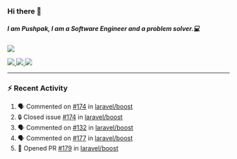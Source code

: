 ### Hi there 👋

##### I am Pushpak, I am a Software Engineer and a problem solver.💻

<a href='https://twitter.com/pushpak1300'><a href="https://pushpak1300.me/" target="_blank">
  <img src="https://img.shields.io/badge/website-%23E34F26.svg?&style=for-the-badge" />
</a> 
 
 <a href="https://twitter.com/pushpak1300" target="_blank">
  <img src="https://img.shields.io/badge/twitter-%231DA1F2.svg?&style=for-the-badge&logo=twitter&logoColor=white" />
</a> 

<a href="https://www.linkedin.com/in/pushpak-c-286b17b1/" target="_blank">
  <img src="https://img.shields.io/badge/linkedin-%230077B5.svg?&style=for-the-badge&logo=linkedin&logoColor=white" />
</a> 

<a href="https://dev.to/pushpak1300/" target="_blank">
  <img src="http://img.shields.io/badge/dev.to-gray?style=for-the-badge&logo=dev.to&?logoColor=white?logoWidth=100?label=" />
</a> 


</p>

---

### ⚡ Recent Activity

<!--START_SECTION:activity-->
1. 🗣 Commented on [#174](https://github.com/laravel/boost/issues/174#issuecomment-3207201514) in [laravel/boost](https://github.com/laravel/boost)
2. 🔒 Closed issue [#174](https://github.com/laravel/boost/issues/174) in [laravel/boost](https://github.com/laravel/boost)
3. 🗣 Commented on [#132](https://github.com/laravel/boost/issues/132#issuecomment-3207168331) in [laravel/boost](https://github.com/laravel/boost)
4. 🗣 Commented on [#177](https://github.com/laravel/boost/issues/177#issuecomment-3207133853) in [laravel/boost](https://github.com/laravel/boost)
5. 💪 Opened PR [#179](https://github.com/laravel/boost/pull/179) in [laravel/boost](https://github.com/laravel/boost)
<!--END_SECTION:activity-->
